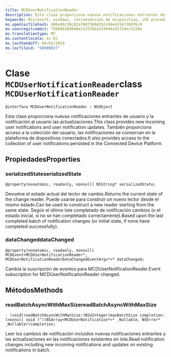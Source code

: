 ```yaml
---
title: MCDUserNotificationReader
description: Esta clase proporciona nuevas notificaciones entrantes de usuario y la notificación al usuario las actualizaciones. También proporciona acceso a la colección del usuario, las notificaciones se conservan en la plataforma de dispositivos conectados.
keywords: Microsoft, windows, retransmisión de dispositivo, iOS procedimientos, procedimientos iPhone
ms.openlocfilehash: 486e98c30c82a7607569d252c84e4314738df6c9
ms.sourcegitcommit: 75680b384946e11257bb2a33044a3172dec5220e
ms.translationtype: MT
ms.contentlocale: es-ES
ms.lasthandoff: 04/02/2019
ms.locfileid: "58909027"
---
```

# <a name="class-mcdusernotificationreader"></a><span data-ttu-id="4be7a-105">Clase `MCDUserNotificationReader`</span><span class="sxs-lookup"><span data-stu-id="4be7a-105">class `MCDUserNotificationReader`</span></span>

```
@interface MCDUserNotificationReader : NSObject
```

<span data-ttu-id="4be7a-106">Esta clase proporciona nuevas notificaciones entrantes de usuario y la notificación al usuario las actualizaciones.</span><span class="sxs-lookup"><span data-stu-id="4be7a-106">This class provides new incoming user notifications and user notification updates.</span></span> <span data-ttu-id="4be7a-107">También proporciona acceso a la colección del usuario, las notificaciones se conservan en la plataforma de dispositivos conectados.</span><span class="sxs-lookup"><span data-stu-id="4be7a-107">It also provides access to the collection of user notifications persisted in the Connected Device Platform.</span></span>  

## <a name="properties"></a><span data-ttu-id="4be7a-108">Propiedades</span><span class="sxs-lookup"><span data-stu-id="4be7a-108">Properties</span></span>

### <a name="serializedstate"></a><span data-ttu-id="4be7a-109">serializedState</span><span class="sxs-lookup"><span data-stu-id="4be7a-109">serializedState</span></span>
`@property(nonatomic, readonly, nonnull) NSString* serializedState;`

<span data-ttu-id="4be7a-110">Devuelve el estado actual del lector de cambio.</span><span class="sxs-lookup"><span data-stu-id="4be7a-110">Returns the current state of the change reader.</span></span> <span data-ttu-id="4be7a-111">Puede usarse para construir un nuevo lector desde el mismo estado.</span><span class="sxs-lookup"><span data-stu-id="4be7a-111">Can be used to construct a new reader starting from the same state.</span></span>
<span data-ttu-id="4be7a-112">Según el último lote completado de notificación cambios (o el estado inicial, si no se han completado correctamente).</span><span class="sxs-lookup"><span data-stu-id="4be7a-112">Based upon the last completed batch of notification changes (or initial state, if none have completed successfully).</span></span>

### <a name="datachanged"></a><span data-ttu-id="4be7a-113">dataChanged</span><span class="sxs-lookup"><span data-stu-id="4be7a-113">dataChanged</span></span>
`@property(nonatomic, readonly, nonnull) MCDEvent<MCDUserNotificationReader*, MCDUserNotificationReaderDataChangedEventArgs*>* dataChanged;`

<span data-ttu-id="4be7a-114">Cambia la suscripción de eventos para MCDUserNotificationReader.</span><span class="sxs-lookup"><span data-stu-id="4be7a-114">Event subscription for MCDUserNotificationReader changed.</span></span>

## <a name="methods"></a><span data-ttu-id="4be7a-115">Métodos</span><span class="sxs-lookup"><span data-stu-id="4be7a-115">Methods</span></span>

### <a name="readbatchasyncwithmaxsize"></a><span data-ttu-id="4be7a-116">readBatchAsyncWithMaxSize</span><span class="sxs-lookup"><span data-stu-id="4be7a-116">readBatchAsyncWithMaxSize</span></span>
`- (void)readBatchAsyncWithMaxSize:(NSUInteger)maxBatchSize
                       completion:(nonnull void (^)(NSArray<MCDUserNotification*>* _Nullable, NSError* _Nullable))completion;`

<span data-ttu-id="4be7a-117">Leer los cambios de notificación incluidos nuevas notificaciones entrantes y las actualizaciones en las notificaciones existentes en lote.</span><span class="sxs-lookup"><span data-stu-id="4be7a-117">Read notification changes including new incoming notifications and updates on existing notifications in batch.</span></span>